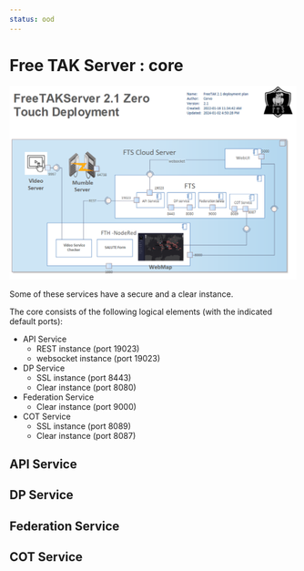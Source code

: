 ```yaml
---
status: ood
---
```


# Free TAK Server : core


![image](../images/zero-touch-deply-default.png)

Some of these services have a secure and a clear instance.

The core consists of the following logical elements (with the indicated default ports):

* API Service 
  * REST instance (port 19023)
  * websocket instance (port 19023)
* DP Service
  * SSL instance (port 8443)
  * Clear instance (port 8080)
* Federation Service
  * Clear instance (port 9000)
* COT Service
  * SSL instance (port 8089)
  * Clear instance (port 8087)

## API Service


## DP Service


## Federation Service


## COT Service


